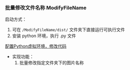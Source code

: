 ### 批量修改文件名称 ModifyFileName

启动方式：

1. 可在 `/ModifyFileName/dist/` 文件夹下直接运行可执行文件
2. 安装 python 环境，执行 .py 文件

[配置Python虚拟环境，修改代码](https://www.crazyqiqi.top/2021/03/31/Python-%E8%99%9A%E6%8B%9F%E7%8E%AF%E5%A2%83/)

- 实现功能：
  1. 批量修改指定文件夹下的图片名称

